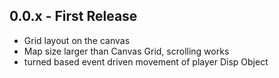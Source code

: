 ## 0.0.x - First Release

* Grid layout on the canvas
* Map size larger than Canvas Grid, scrolling works
* turned based event driven movement of player Disp Object
